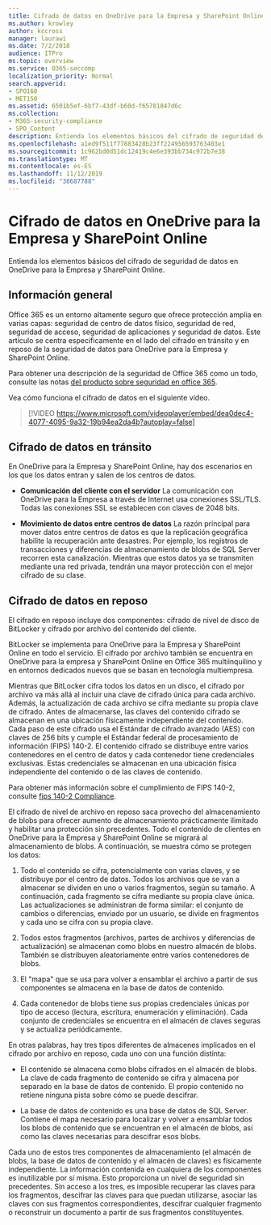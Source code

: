 ```yaml
---
title: Cifrado de datos en OneDrive para la Empresa y SharePoint Online
ms.author: krowley
author: kccross
manager: laurawi
ms.date: 7/2/2018
audience: ITPro
ms.topic: overview
ms.service: O365-seccomp
localization_priority: Normal
search.appverid:
- SPO160
- MET150
ms.assetid: 6501b5ef-6bf7-43df-b60d-f65781847d6c
ms.collection:
- M365-security-compliance
- SPO_Content
description: Entienda los elementos básicos del cifrado de seguridad de datos en OneDrive para la Empresa y SharePoint Online.
ms.openlocfilehash: a1ed9f511f77883428b23ff224956593763403e1
ms.sourcegitcommit: 1c962bd0d51dc12419c4e6e393bb734c972b7e38
ms.translationtype: MT
ms.contentlocale: es-ES
ms.lasthandoff: 11/12/2019
ms.locfileid: "38687788"
---
```

# <a name="data-encryption-in-onedrive-for-business-and-sharepoint-online"></a>Cifrado de datos en OneDrive para la Empresa y SharePoint Online

Entienda los elementos básicos del cifrado de seguridad de datos en OneDrive para la Empresa y SharePoint Online.
  
## <a name="overview"></a>Información general

Office 365 es un entorno altamente seguro que ofrece protección amplia en varias capas: seguridad de centro de datos físico, seguridad de red, seguridad de acceso, seguridad de aplicaciones y seguridad de datos. Este artículo se centra específicamente en el lado del cifrado en tránsito y en reposo de la seguridad de datos para OneDrive para la Empresa y SharePoint Online.
  
Para obtener una descripción de la seguridad de Office 365 como un todo, consulte las notas [del producto sobre seguridad en office 365](https://go.microsoft.com/fwlink/p/?LinkId=270895).
  
Vea cómo funciona el cifrado de datos en el siguiente vídeo.
  
> [!VIDEO https://www.microsoft.com/videoplayer/embed/dea0dec4-4077-4095-9a32-19b94ea2da4b?autoplay=false]
  
## <a name="encryption-of-data-in-transit"></a>Cifrado de datos en tránsito

En OneDrive para la Empresa y SharePoint Online, hay dos escenarios en los que los datos entran y salen de los centros de datos.
  
- **Comunicación del cliente con el servidor** La comunicación con OneDrive para la Empresa a través de Internet usa conexiones SSL/TLS. Todas las conexiones SSL se establecen con claves de 2048 bits.

- **Movimiento de datos entre centros de datos** La razón principal para mover datos entre centros de datos es que la replicación geográfica habilite la recuperación ante desastres. Por ejemplo, los registros de transacciones y diferencias de almacenamiento de blobs de SQL Server recorren esta canalización. Mientras que estos datos ya se transmiten mediante una red privada, tendrán una mayor protección con el mejor cifrado de su clase. 

## <a name="encryption-of-data-at-rest"></a>Cifrado de datos en reposo

El cifrado en reposo incluye dos componentes: cifrado de nivel de disco de BitLocker y cifrado por archivo del contenido del cliente.
  
BitLocker se implementa para OneDrive para la Empresa y SharePoint Online en todo el servicio. El cifrado por archivo también se encuentra en OneDrive para la empresa y SharePoint Online en Office 365 multiinquilino y en entornos dedicados nuevos que se basan en tecnología multiempresa.
  
Mientras que BitLocker cifra todos los datos en un disco, el cifrado por archivo va más allá al incluir una clave de cifrado única para cada archivo. Además, la actualización de cada archivo se cifra mediante su propia clave de cifrado. Antes de almacenarse, las claves del contenido cifrado se almacenan en una ubicación físicamente independiente del contenido. Cada paso de este cifrado usa el Estándar de cifrado avanzado (AES) con claves de 256 bits y cumple el Estándar federal de procesamiento de información (FIPS) 140-2. El contenido cifrado se distribuye entre varios contenedores en el centro de datos y cada contenedor tiene credenciales exclusivas. Estas credenciales se almacenan en una ubicación física independiente del contenido o de las claves de contenido.
  
Para obtener más información sobre el cumplimiento de FIPS 140-2, consulte [fips 140-2 Compliance](https://go.microsoft.com/fwlink/?LinkId=517625).
  
El cifrado de nivel de archivo en reposo saca provecho del almacenamiento de blobs para ofrecer aumento de almacenamiento prácticamente ilimitado y habilitar una protección sin precedentes. Todo el contenido de clientes en OneDrive para la Empresa y SharePoint Online se migrará al almacenamiento de blobs. A continuación, se muestra cómo se protegen los datos:
  
1. Todo el contenido se cifra, potencialmente con varias claves, y se distribuye por el centro de datos. Todos los archivos que se van a almacenar se dividen en uno o varios fragmentos, según su tamaño. A continuación, cada fragmento se cifra mediante su propia clave única. Las actualizaciones se administran de forma similar: el conjunto de cambios o diferencias, enviado por un usuario, se divide en fragmentos y cada uno se cifra con su propia clave.

2. Todos estos fragmentos (archivos, partes de archivos y diferencias de actualización) se almacenan como blobs en nuestro almacén de blobs. También se distribuyen aleatoriamente entre varios contenedores de blobs.

3. El "mapa" que se usa para volver a ensamblar el archivo a partir de sus componentes se almacena en la base de datos de contenido.

4. Cada contenedor de blobs tiene sus propias credenciales únicas por tipo de acceso (lectura, escritura, enumeración y eliminación). Cada conjunto de credenciales se encuentra en el almacén de claves seguras y se actualiza periódicamente.

En otras palabras, hay tres tipos diferentes de almacenes implicados en el cifrado por archivo en reposo, cada uno con una función distinta:
  
- El contenido se almacena como blobs cifrados en el almacén de blobs. La clave de cada fragmento de contenido se cifra y almacena por separado en la base de datos de contenido. El propio contenido no retiene ninguna pista sobre cómo se puede descifrar.

- La base de datos de contenido es una base de datos de SQL Server. Contiene el mapa necesario para localizar y volver a ensamblar todos los blobs de contenido que se encuentran en el almacén de blobs, así como las claves necesarias para descifrar esos blobs.

Cada uno de estos tres componentes de almacenamiento (el almacén de blobs, la base de datos de contenido y el almacén de claves) es físicamente independiente. La información contenida en cualquiera de los componentes es inutilizable por sí misma. Esto proporciona un nivel de seguridad sin precedentes. Sin acceso a los tres, es imposible recuperar las claves para los fragmentos, descifrar las claves para que puedan utilizarse, asociar las claves con sus fragmentos correspondientes, descifrar cualquier fragmento o reconstruir un documento a partir de sus fragmentos constituyentes.